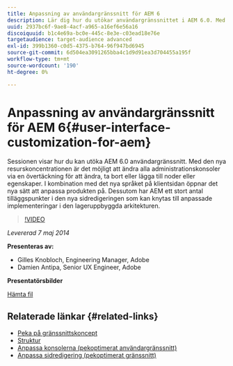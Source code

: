 ```yaml
---
title: Anpassning av användargränssnitt för AEM 6
description: Lär dig hur du utökar användargränssnittet i AEM 6.0. Med den nya resurskoncentrationen är det möjligt att ändra alla administrationskonsoler via en övertäckning för att ändra, ta bort eller lägga till noder eller egenskaper.
uuid: 2937bc6f-9ae8-4acf-a965-a16ef6e56a16
discoiquuid: b1c4e69a-bc0e-445c-8e3e-c03ead18e76e
targetaudience: target-audience advanced
exl-id: 399b1360-c0d5-4375-b764-96f947bd6945
source-git-commit: 6d504ea3091265bba4c1d9d91ea3d704455a195f
workflow-type: tm+mt
source-wordcount: '190'
ht-degree: 0%

---
```


# Anpassning av användargränssnitt för AEM 6{#user-interface-customization-for-aem}

Sessionen visar hur du kan utöka AEM 6.0 användargränssnitt. Med den nya resurskoncentrationen är det möjligt att ändra alla administrationskonsoler via en övertäckning för att ändra, ta bort eller lägga till noder eller egenskaper. I kombination med det nya språket på klientsidan öppnar det nya sätt att anpassa produkten på. Dessutom har AEM ett stort antal tilläggspunkter i den nya sidredigeringen som kan knytas till anpassade implementeringar i den lageruppbyggda arkitekturen.

>[!VIDEO](https://video.tv.adobe.com/v/19519/?quality=9)

*Levererad 7 maj 2014*

**Presenteras av:**

* Gilles Knobloch, Engineering Manager, Adobe
* Damien Antipa, Senior UX Engineer, Adobe

**Presentatörsbilder**

[Hämta fil](assets/user-interface-customization-for-aem6.pdf)

## Relaterade länkar {#related-links}

* [Peka på gränssnittskoncept](http://docs.adobe.com/docs/en/aem/6-0/develop/the-basics/touch-ui-concepts.html)
* [Struktur](http://docs.adobe.com/docs/en/aem/6-0/develop/the-basics/touch-ui-structure.html)
* [Anpassa konsolerna (pekoptimerat användargränssnitt)](http://docs.adobe.com/docs/en/aem/6-0/develop/extending/customizing-consoles-touch.html)
* [Anpassa sidredigering (pekoptimerat gränssnitt)](http://docs.adobe.com/docs/en/aem/6-0/develop/extending/customizing-page-authoring-touch.html)
